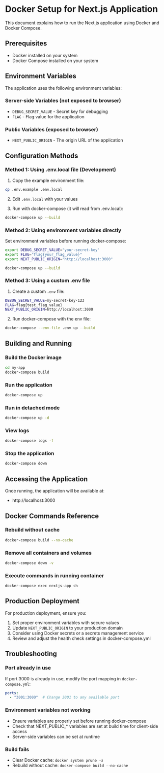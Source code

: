 # Docker Setup for Next.js Application

This document explains how to run the Next.js application using Docker and Docker Compose.

## Prerequisites

- Docker installed on your system
- Docker Compose installed on your system

## Environment Variables

The application uses the following environment variables:

### Server-side Variables (not exposed to browser)
- `DEBUG_SECRET_VALUE` - Secret key for debugging
- `FLAG` - Flag value for the application

### Public Variables (exposed to browser)
- `NEXT_PUBLIC_ORIGIN` - The origin URL of the application

## Configuration Methods

### Method 1: Using .env.local file (Development)

1. Copy the example environment file:
```bash
cp .env.example .env.local
```

2. Edit `.env.local` with your values

3. Run with docker-compose (it will read from .env.local):
```bash
docker-compose up --build
```

### Method 2: Using environment variables directly

Set environment variables before running docker-compose:

```bash
export DEBUG_SECRET_VALUE="your-secret-key"
export FLAG="flag{your_flag_value}"
export NEXT_PUBLIC_ORIGIN="http://localhost:3000"

docker-compose up --build
```

### Method 3: Using a custom .env file

1. Create a custom `.env` file:
```bash
DEBUG_SECRET_VALUE=my-secret-key-123
FLAG=flag{test_flag_value}
NEXT_PUBLIC_ORIGIN=http://localhost:3000
```

2. Run docker-compose with the env file:
```bash
docker-compose --env-file .env up --build
```

## Building and Running

### Build the Docker image
```bash
cd my-app
docker-compose build
```

### Run the application
```bash
docker-compose up
```

### Run in detached mode
```bash
docker-compose up -d
```

### View logs
```bash
docker-compose logs -f
```

### Stop the application
```bash
docker-compose down
```

## Accessing the Application

Once running, the application will be available at:
- http://localhost:3000

## Docker Commands Reference

### Rebuild without cache
```bash
docker-compose build --no-cache
```

### Remove all containers and volumes
```bash
docker-compose down -v
```

### Execute commands in running container
```bash
docker-compose exec nextjs-app sh
```

## Production Deployment

For production deployment, ensure you:

1. Set proper environment variables with secure values
2. Update `NEXT_PUBLIC_ORIGIN` to your production domain
3. Consider using Docker secrets or a secrets management service
4. Review and adjust the health check settings in docker-compose.yml

## Troubleshooting

### Port already in use
If port 3000 is already in use, modify the port mapping in `docker-compose.yml`:
```yaml
ports:
  - "3001:3000"  # Change 3001 to any available port
```

### Environment variables not working
- Ensure variables are properly set before running docker-compose
- Check that NEXT_PUBLIC_* variables are set at build time for client-side access
- Server-side variables can be set at runtime

### Build fails
- Clear Docker cache: `docker system prune -a`
- Rebuild without cache: `docker-compose build --no-cache`